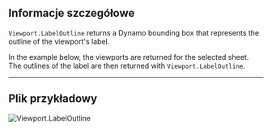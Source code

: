 ## Informacje szczegółowe
`Viewport.LabelOutline` returns a Dynamo bounding box that represents the outline of the viewport's label.

In the example below, the viewports are returned for the selected sheet. The outlines of the label are then returned with `Viewport.LabelOutline`.
___
## Plik przykładowy

![Viewport.LabelOutline](./Revit.Elements.Viewport.LabelOutline_img.jpg)
